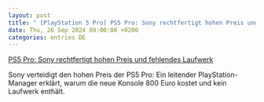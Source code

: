 ```yaml
---
layout: post
title: " [PlayStation 5 Pro] PS5 Pro: Sony rechtfertigt hohen Preis und fehlendes Laufwerk"
date: Thu, 26 Sep 2024 09:00:00 +0200
categories: entries DE
---
```

[PS5 Pro: Sony rechtfertigt hohen Preis und fehlendes Laufwerk](https://winfuture.de/news,145574.html)

Sony verteidigt den hohen Preis der PS5 Pro: Ein leitender PlayStation-Manager erklärt, warum die neue Konsole 800 Euro kostet und kein Laufwerk enthält.

